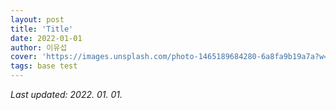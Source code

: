 ```yaml
---
layout: post
title: 'Title'
date: 2022-01-01
author: 이유섭
cover: 'https://images.unsplash.com/photo-1465189684280-6a8fa9b19a7a?w=1600&q=900'
tags: base test
---
```




_Last updated: 2022. 01. 01._


